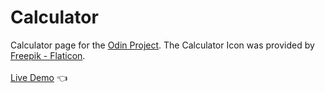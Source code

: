 # Calculator
Calculator page for the [Odin Project](https://www.theodinproject.com/lessons/foundations-calculator). The Calculator Icon was provided by [Freepik - Flaticon](https://www.flaticon.com/free-icons/calculator).<br /><br />
[Live Demo](https://anabilhoque.github.io/Calculator/) :point_left: